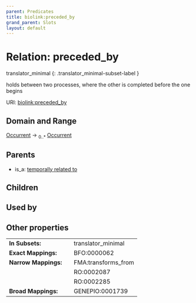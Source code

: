 ```yaml
---
parent: Predicates
title: biolink:preceded_by
grand_parent: Slots
layout: default
---
```


# Relation: preceded_by

translator_minimal
{: .translator_minimal-subset-label }


holds between two processes, where the other is completed before the one begins

URI: [biolink:preceded_by](https://w3id.org/biolink/preceded_by)

## Domain and Range

[Occurrent](Occurrent.md) ->  <sub>0..\*</sub> [Occurrent](Occurrent.md)

## Parents

 *  is_a: [temporally related to](temporally_related_to.md)

## Children


## Used by


## Other properties

|  |  |  |
| --- | --- | --- |
| **In Subsets:** | | translator_minimal |
| **Exact Mappings:** | | BFO:0000062 |
| **Narrow Mappings:** | | FMA:transforms_from |
|  | | RO:0002087 |
|  | | RO:0002285 |
| **Broad Mappings:** | | GENEPIO:0001739 |

